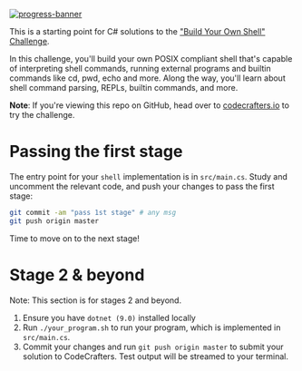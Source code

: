 [![progress-banner](https://backend.codecrafters.io/progress/shell/6c2e44c3-1b6e-4d4f-8adc-03b61640a24d)](https://app.codecrafters.io/users/codecrafters-bot?r=2qF)

This is a starting point for C# solutions to the
["Build Your Own Shell" Challenge](https://app.codecrafters.io/courses/shell/overview).

In this challenge, you'll build your own POSIX compliant shell that's capable of
interpreting shell commands, running external programs and builtin commands like
cd, pwd, echo and more. Along the way, you'll learn about shell command parsing,
REPLs, builtin commands, and more.

**Note**: If you're viewing this repo on GitHub, head over to
[codecrafters.io](https://codecrafters.io) to try the challenge.

# Passing the first stage

The entry point for your `shell` implementation is in `src/main.cs`. Study and
uncomment the relevant code, and push your changes to pass the first stage:

```sh
git commit -am "pass 1st stage" # any msg
git push origin master
```

Time to move on to the next stage!

# Stage 2 & beyond

Note: This section is for stages 2 and beyond.

1. Ensure you have `dotnet (9.0)` installed locally
1. Run `./your_program.sh` to run your program, which is implemented in
   `src/main.cs`.
1. Commit your changes and run `git push origin master` to submit your solution
   to CodeCrafters. Test output will be streamed to your terminal.
